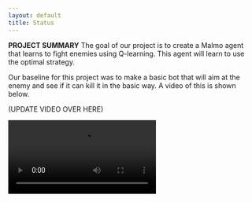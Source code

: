 ```yaml
---
layout: default
title: Status
---
```


**PROJECT SUMMARY**
The goal of our project is to create a Malmo agent that learns to fight enemies using Q-learning. This agent will learn to use the optimal strategy. 

Our baseline for this project was to make a basic bot that will aim at the enemy and see if it can kill it in the basic way. A video of this is shown below. 

(UPDATE VIDEO OVER HERE)

![alt text](https://raw.githubusercontent.com/rlee97/RamboSteve/tree/master/docs/assets/videos/base_bow_recording.mp4)
